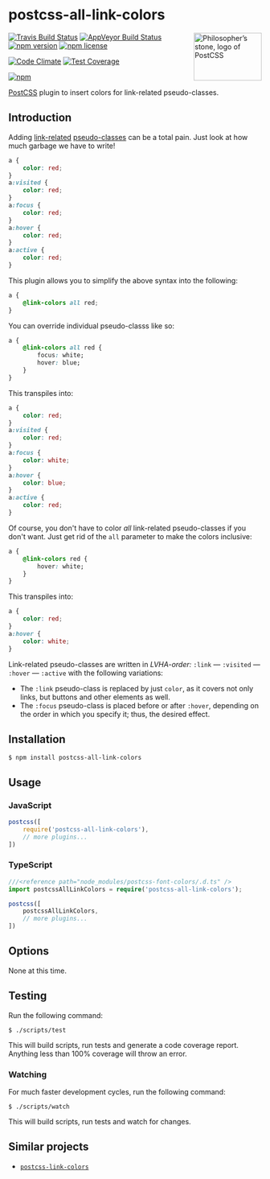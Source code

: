 # postcss-all-link-colors

<img align="right" width="135" height="95"
	title="Philosopher’s stone, logo of PostCSS"
	src="http://postcss.github.io/postcss/logo-leftp.png">

[![Travis Build Status](https://img.shields.io/travis/jedmao/postcss-all-link-colors.svg?label=unix%20build)](https://travis-ci.org/jedmao/postcss-all-link-colors)
[![AppVeyor Build Status](https://img.shields.io/appveyor/ci/jedmao/postcss-all-link-colors.svg?label=windows%20build)](https://ci.appveyor.com/project/jedmao/postcss-all-link-colors)
[![npm version](https://badge.fury.io/js/postcss-all-link-colors.svg)](http://badge.fury.io/js/postcss-all-link-colors)
[![npm license](http://img.shields.io/npm/l/postcss-all-link-colors.svg?style=flat-square)](https://www.npmjs.org/package/postcss-all-link-colors)

[![Code Climate](https://codeclimate.com/github/jedmao/postcss-all-link-colors/badges/gpa.svg)](https://codeclimate.com/github/jedmao/postcss-all-link-colors)
[![Test Coverage](https://codeclimate.com/github/jedmao/postcss-all-link-colors/badges/coverage.svg)](https://codeclimate.com/github/jedmao/postcss-all-link-colors)

[![npm](https://nodei.co/npm/postcss-all-link-colors.svg?downloads=true)](https://nodei.co/npm/postcss-all-link-colors/)

[PostCSS](https://github.com/postcss/postcss) plugin to insert colors for link-related pseudo-classes.

## Introduction

Adding [link-related](https://developer.mozilla.org/en-US/docs/Web/CSS/%3Ahover) [pseudo-classes](https://developer.mozilla.org/en-US/docs/Web/CSS/Pseudo-classes) can be a total pain. Just look at how much garbage we have to write!

```css
a {
	color: red;
}
a:visited {
	color: red;
}
a:focus {
	color: red;
}
a:hover {
	color: red;
}
a:active {
	color: red;
}
```

This plugin allows you to simplify the above syntax into the following:

```css
a {
	@link-colors all red;
}
```

You can override individual pseudo-classs like so:

```css
a {
	@link-colors all red {
		focus: white;
		hover: blue;
	}
}
```

This transpiles into:

```css
a {
	color: red;
}
a:visited {
	color: red;
}
a:focus {
	color: white;
}
a:hover {
	color: blue;
}
a:active {
	color: red;
}
```

Of course, you don't have to color _all_ link-related pseudo-classes if you don't want. Just get rid of the `all` parameter to make the colors inclusive:

```css
a {
	@link-colors red {
		hover: white;
	}
}
```

This transpiles into:

```css
a {
	color: red;
}
a:hover {
	color: white;
}
```

Link-related pseudo-classes are written in _LVHA-order:_ `:link` — `:visited` — `:hover` — `:active` with the following variations:
- The `:link` pseudo-class is replaced by just `color`, as it covers not only links, but buttons and other elements as well.
- The `:focus` pseudo-class is placed before or after `:hover`, depending on the order in which you specify it; thus, the desired effect.

## Installation

```
$ npm install postcss-all-link-colors
```

## Usage

### JavaScript

```js
postcss([
	require('postcss-all-link-colors'),
	// more plugins...
])
```

### TypeScript

```ts
///<reference path="node_modules/postcss-font-colors/.d.ts" />
import postcssAllLinkColors = require('postcss-all-link-colors');

postcss([
	postcssAllLinkColors,
	// more plugins...
])
```

## Options

None at this time.

## Testing

Run the following command:

```
$ ./scripts/test
```

This will build scripts, run tests and generate a code coverage report. Anything less than 100% coverage will throw an error.

### Watching

For much faster development cycles, run the following command:

```
$ ./scripts/watch
```

This will build scripts, run tests and watch for changes.

## Similar projects

- [`postcss-link-colors`](https://github.com/steffenmllr/postcss-link-colors)
